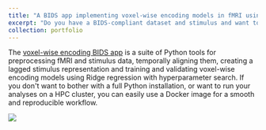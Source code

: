 ```yaml
---
title: "A BIDS app implementing voxel-wise encoding models in fMRI using Docker "
excerpt: "Do you have a BIDS-compliant dataset and stimulus and want to train and validate voxel-wise encoding models in a reproducible workflow? Using this BIDS app, this is as easy as writing a single line in your terminal. <br/><img src='https://raw.githubusercontent.com/mjboos/voxelwiseencoding/master/scheme_BIDS_encoding.png'>"
collection: portfolio
---
```


The [voxel-wise encoding BIDS app](https://mjboos.github.io/voxelwiseencoding) is a suite of Python tools for preprocessing fMRI and stimulus data, temporally aligning them, creating a lagged stimulus representation and training and validating voxel-wise encoding models using Ridge regression with hyperparameter search. If you don't want to bother with a full Python installation, or want to run your analyses on a HPC cluster, you can easily use a Docker image for a smooth and reproducible workflow.

<img src='https://raw.githubusercontent.com/mjboos/voxelwiseencoding/master/scheme_BIDS_encoding.png'>
